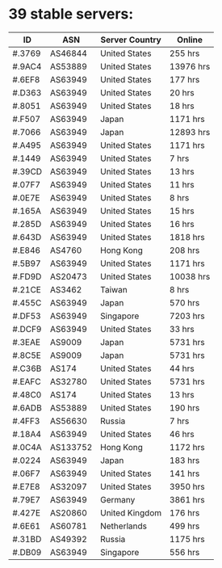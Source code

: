 # 39 stable servers:

| ID | ASN | Server Country | Online |
| ------ | ------ | ------ | ------ |
| #.3769 | AS46844 | United States | 255 hrs |
| #.9AC4 | AS53889 | United States | 13976 hrs |
| #.6EF8 | AS63949 | United States | 177 hrs |
| #.D363 | AS63949 | United States | 20 hrs |
| #.8051 | AS63949 | United States | 18 hrs |
| #.F507 | AS63949 | Japan | 1171 hrs |
| #.7066 | AS63949 | Japan | 12893 hrs |
| #.A495 | AS63949 | United States | 1171 hrs |
| #.1449 | AS63949 | United States | 7 hrs |
| #.39CD | AS63949 | United States | 13 hrs |
| #.07F7 | AS63949 | United States | 11 hrs |
| #.0E7E | AS63949 | United States | 8 hrs |
| #.165A | AS63949 | United States | 15 hrs |
| #.285D | AS63949 | United States | 16 hrs |
| #.643D | AS63949 | United States | 1818 hrs |
| #.E846 | AS4760 | Hong Kong | 208 hrs |
| #.5B97 | AS63949 | United States | 1171 hrs |
| #.FD9D | AS20473 | United States | 10038 hrs |
| #.21CE | AS3462 | Taiwan | 8 hrs |
| #.455C | AS63949 | Japan | 570 hrs |
| #.DF53 | AS63949 | Singapore | 7203 hrs |
| #.DCF9 | AS63949 | United States | 33 hrs |
| #.3EAE | AS9009 | Japan | 5731 hrs |
| #.8C5E | AS9009 | Japan | 5731 hrs |
| #.C36B | AS174 | United States | 44 hrs |
| #.EAFC | AS32780 | United States | 5731 hrs |
| #.48C0 | AS174 | United States | 13 hrs |
| #.6ADB | AS53889 | United States | 190 hrs |
| #.4FF3 | AS56630 | Russia | 7 hrs |
| #.18A4 | AS63949 | United States | 46 hrs |
| #.0C4A | AS133752 | Hong Kong | 1172 hrs |
| #.0224 | AS63949 | Japan | 183 hrs |
| #.06F7 | AS63949 | United States | 141 hrs |
| #.E7E8 | AS32097 | United States | 3950 hrs |
| #.79E7 | AS63949 | Germany | 3861 hrs |
| #.427E | AS20860 | United Kingdom | 176 hrs |
| #.6E61 | AS60781 | Netherlands | 499 hrs |
| #.31BD | AS49392 | Russia | 1175 hrs |
| #.DB09 | AS63949 | Singapore | 556 hrs |

